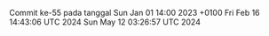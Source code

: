 Commit ke-55 pada tanggal Sun Jan 01 14:00 2023 +0100
Fri Feb 16 14:43:06 UTC 2024
Sun May 12 03:26:57 UTC 2024
